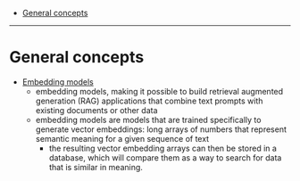 - [General concepts](#general-concepts)
____

# General concepts

- [Embedding models](https://ollama.com/blog/embedding-models)
  * embedding models, making it possible to build retrieval augmented generation
    (RAG) applications that combine text prompts with existing documents or
    other data
  * embedding models are models that are trained specifically to generate vector
    embeddings: long arrays of numbers that represent semantic meaning for
    a given sequence of text
    + the resulting vector embedding arrays can then be stored in a database,
      which will compare them as a way to search for data that is similar in
      meaning.
